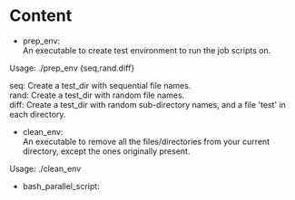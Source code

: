 # Content #

* prep_env:  
An executable to create test environment to run the job scripts on.

Usage: ./prep_env {seq,rand.diff}

seq: Create a test_dir with sequential file names.  
rand: Create a test_dir with random file names.  
diff: Create a test_dir with random sub-directory names, and a file 'test' in each directory.


* clean_env:  
An executable to remove all the files/directories from your current directory, except the ones originally present.

Usage: ./clean_env


* bash_parallel_script:  

 
